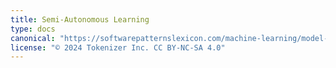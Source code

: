 ```yaml
---
title: Semi-Autonomous Learning
type: docs
canonical: "https://softwarepatternslexicon.com/machine-learning/model-training-patterns/semi-autonomous-learning"
license: "© 2024 Tokenizer Inc. CC BY-NC-SA 4.0"
---
```

